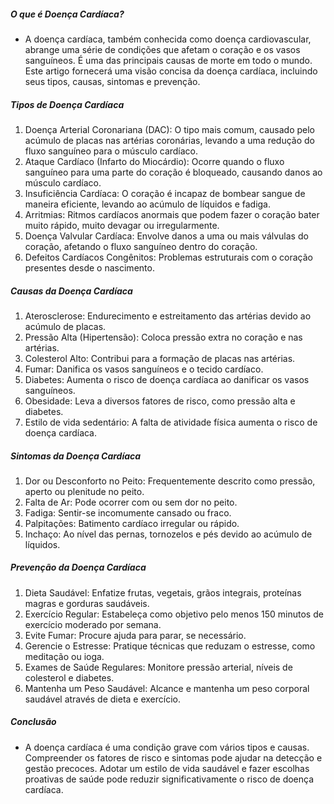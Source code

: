 ##### O que é Doença Cardíaca?
* A doença cardíaca, também conhecida como doença cardiovascular, abrange uma série de condições que afetam o coração e os vasos sanguíneos. É uma das principais causas de morte em todo o mundo. Este artigo fornecerá uma visão concisa da doença cardíaca, incluindo seus tipos, causas, sintomas e prevenção.

##### Tipos de Doença Cardíaca
1. Doença Arterial Coronariana (DAC): O tipo mais comum, causado pelo acúmulo de placas nas artérias coronárias, levando a uma redução do fluxo sanguíneo para o músculo cardíaco.
2. Ataque Cardíaco (Infarto do Miocárdio): Ocorre quando o fluxo sanguíneo para uma parte do coração é bloqueado, causando danos ao músculo cardíaco.
3. Insuficiência Cardíaca: O coração é incapaz de bombear sangue de maneira eficiente, levando ao acúmulo de líquidos e fadiga.
4. Arritmias: Ritmos cardíacos anormais que podem fazer o coração bater muito rápido, muito devagar ou irregularmente.
5. Doença Valvular Cardíaca: Envolve danos a uma ou mais válvulas do coração, afetando o fluxo sanguíneo dentro do coração.
6. Defeitos Cardíacos Congênitos: Problemas estruturais com o coração presentes desde o nascimento.
##### Causas da Doença Cardíaca
1. Aterosclerose: Endurecimento e estreitamento das artérias devido ao acúmulo de placas.
2. Pressão Alta (Hipertensão): Coloca pressão extra no coração e nas artérias.
3. Colesterol Alto: Contribui para a formação de placas nas artérias.
4. Fumar: Danifica os vasos sanguíneos e o tecido cardíaco.
5. Diabetes: Aumenta o risco de doença cardíaca ao danificar os vasos sanguíneos.
6. Obesidade: Leva a diversos fatores de risco, como pressão alta e diabetes.
7. Estilo de vida sedentário: A falta de atividade física aumenta o risco de doença cardíaca.
##### Sintomas da Doença Cardíaca
1. Dor ou Desconforto no Peito: Frequentemente descrito como pressão, aperto ou plenitude no peito.
2. Falta de Ar: Pode ocorrer com ou sem dor no peito.
3. Fadiga: Sentir-se incomumente cansado ou fraco.
4. Palpitações: Batimento cardíaco irregular ou rápido.
5. Inchaço: Ao nível das pernas, tornozelos e pés devido ao acúmulo de líquidos.
##### Prevenção da Doença Cardíaca
1. Dieta Saudável: Enfatize frutas, vegetais, grãos integrais, proteínas magras e gorduras saudáveis.
2. Exercício Regular: Estabeleça como objetivo pelo menos 150 minutos de exercício moderado por semana.
3. Evite Fumar: Procure ajuda para parar, se necessário.
4. Gerencie o Estresse: Pratique técnicas que reduzam o estresse, como meditação ou ioga.
5. Exames de Saúde Regulares: Monitore pressão arterial, níveis de colesterol e diabetes.
6. Mantenha um Peso Saudável: Alcance e mantenha um peso corporal saudável através de dieta e exercício.
##### Conclusão
* A doença cardíaca é uma condição grave com vários tipos e causas. Compreender os fatores de risco e sintomas pode ajudar na detecção e gestão precoces. Adotar um estilo de vida saudável e fazer escolhas proativas de saúde pode reduzir significativamente o risco de doença cardíaca.